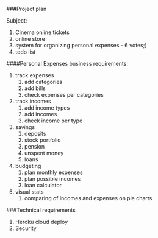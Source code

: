 ###Project plan

Subject:
1. Cinema online tickets
2. online store
3. system for organizing personal expenses - 6 votes;)
4. todo list

####Personal Expenses business requirements:
1. track expenses
   1. add categories
   2. add bills
   3. check expenses per categories
2. track incomes
   1. add income types
   2. add incomes
   3. check income per type
3. savings
   1. deposits
   2. stock portfolio
   3. pension
   4. unspent money
   5. loans
4. budgeting
   1. plan monthly expenses
   2. plan possible incomes
   3. loan calculator
5. visual stats
   1. comparing of incomes and expenses on pie charts

###Technical requirements
1. Heroku cloud deploy
2. Security